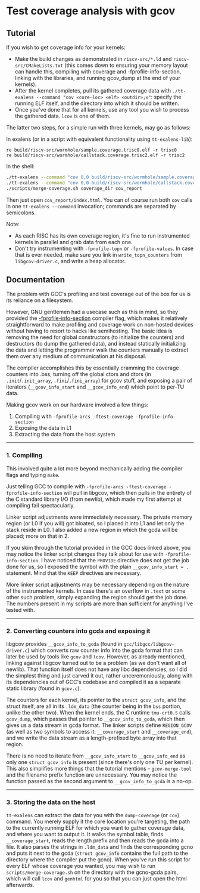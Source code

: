# Test coverage analysis with gcov

## Tutorial

If you wish to get coverage info for your kernels:
- Make the build changes as demonstrated in `riscv-src/*.ld` and `riscv-src/CMakeLists.txt` (this comes down to ensuring your memory layout can handle this, compiling with coverage and -fprofile-info-section, linking with the libraries, and running gcov_dump at the end of your kernels).
- After the kernel completes, pull its gathered coverage data with `./tt-exalens --command "cov <core-loc> <elf> <outdir>;x"`: specify the running ELF itself, and the directory into which it should be written.
- Once you've done that for all kernels, use any tool you wish to process the gathered data. `lcov` is one of them.

The latter two steps, for a simple run with three kernels, may go as follows:

In exalens (or in a script with equivalent functionality using `tt-exalens-lib`):

```
re build/riscv-src/wormhole/sample.coverage.trisc0.elf -r trisc0
re build/riscv-src/wormhole/callstack.coverage.trisc2.elf -r trisc2
```

In the shell:

```bash
./tt-exalens --command "cov 0,0 build/riscv-src/wormhole/sample.coverage.trisc0.elf build/obj/riscv-src/sample.gcno coverage_dir;x"
./tt-exalens --command "cov 0,0 build/riscv-src/wormhole/callstack.coverage.trisc2.elf build/obj/riscv-src/callstack.gcno coverage_dir;x"
./scripts/merge-coverage.sh coverage_dir cov_report
```

Then just open `cov_report/index.html`.
You can of course run both `cov` calls in one `tt-exalens --command` invocation; commands are separated by semicolons.

Note:
- As each RISC has its own coverage region, it's fine to run instrumented kernels in parallel and grab data from each one.
- Don't try instrumenting with `-fprofile-topn` or `-fprofile-values`. In case that is ever needed, make sure you link in `write_topn_counters` from `libgcov-driver.c`, and write a heap allocator.

## Documentation

The problem with GCC's profiling and test coverage out of the box for us is its reliance on a filesystem.

However, GNU gentlemen had a usecase such as this in mind, so they provided the [-fprofile-info-section](https://gcc.gnu.org/onlinedocs/gcc-15.1.0/gcc/Freestanding-Environments.html) compiler flag, which makes it relatively straightforward to make profiling and coverage work on non-hosted devices without having to resort to hacks like semihosting. The basic idea is removing the need for global constructors (to initialize the counters) and destructors (to dump the gathered data), and instead statically initializing the data and letting the programmer walk the counters manually to extract them over any medium of communication at his disposal.

The compiler accomplishes this by essentially cramming the coverage counters into .bss, turning off the global ctors and dtors (in `.init`/`.init_array`, `.fini`/`.fini_array`) for gcov stuff, and exposing a pair of iterators (`__gcov_info_start` and `__gcov_info_end`) which point to per-TU data.

Making gcov work on our hardware involved a few things:
1. Compiling with `-fprofile-arcs -ftest-coverage -fprofile-info-section`
2. Exposing the data in L1
3. Extracting the data from the host system

---

### 1. Compiling

This involved quite a lot more beyond mechanically adding the compiler flags and typing `make`.

Just telling GCC to compile with `-fprofile-arcs -ftest-coverage -fprofile-info-section` will pull in libgcov, which then pulls in the entirety of the C standard library I/O (from newlib), which made my first attempt at compiling fail spectacularly.

Linker script adjustments were immediately necessary. The private memory region (or L0 if you will) got bloated, so I placed it into L1 and let only the stack reside in L0. I also added a new region in which the gcda will be placed; more on that in 2.

If you skim through the tutorial provided in the GCC docs linked above, you may notice the linker script changes they talk about for use with `-fprofile-info-section`. I have noticed that the `PROVIDE` directive does not get the job done for us, so I exposed the symbol with the plain `__gcov_info_start = .` statement. Mind that the `KEEP` directives are necessary.

More linker script adjustments may be necessary depending on the nature of the instrumented kernels. In case there's an overflow in `.text` or some other such problem, simply expanding the region should get the job done. The numbers present in my scripts are more than sufficient for anything I've tested with.

---

### 2. Converting counters into gcda and exposing it

libgcov provides `__gcov_info_to_gcda` (found in `gcc/libgcc/libgcov-driver.c`) which converts raw counter info into the gcda format that can later be used by tools like `gcov` and `lcov`. However, as already mentioned, linking against libgcov turned out to be a problem (as we don't want all of newlib). That function itself does not have any libc dependencies, so I did the simplest thing and just carved it out, rather unceremoniously, along with its dependencies out of GCC's codebase and compiled it as a separate static library (found in `gcov.c`).

The counters for each kernel, its pointer to the `struct gcov_info`, and the struct itself, are all in its `.ldm_data` (the counter being in the `bss` portion, unlike the other two). When the kernel ends, the C runtime `tmu-crt0.S` calls `gcov_dump`, which passes that pointer to `__gcov_info_to_gcda`, which then gives us a data stream in gcda format. The linker scripts define `REGION_GCOV` (as well as two symbols to access it: `__coverage_start` and `__coverage_end`), and we write the data stream as a length-prefixed byte array into that region.

There is no need to iterate from `__gcov_info_start` to `__gcov_info_end` as only one `struct gcov_info` is present (since there's only one TU per kernel). This also simplifies more things that the tutorial mentions - `gcov-merge-tool` and the filename prefix function are unnecessary. You may notice the function passed as the second argument to `__gcov_info_to_gcda` is a no-op.

---

### 3. Storing the data on the host

`tt-exalens` can extract the data for you with the `dump-coverage` (or `cov`) command. You merely supply it the core location you're targeting, the path to the currently running ELF for which you want to gather coverage data, and where you want to output it. It walks the symbol table, finds `__coverage_start`, reads the length prefix and then reads the gcda into a file. It also parses the strings in `.ldm_data` and finds the corresponding gcno and puts it next to the gcda (`struct gcov_info` contains the full path to the directory where the compiler put the gcno). When you've run this script for every ELF whose coverage you wanted, you may wish to run `scripts/merge-coverage.sh` on the directory with the gcno-gcda pairs, which will call `lcov` and `genhtml` for you so that you can just open the html afterwards.
